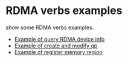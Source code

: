 # RDMA verbs examples

show some RDMA verbs examples.
- [Example of query RDMA device info](./src/query_device.cpp)
- [Example of create and modify qp](./src/modify_qp_simple.cpp)
- [Example of register memory region](./src/reg_mr.cpp)
